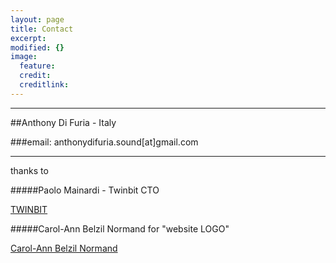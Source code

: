 ```yaml
---
layout: page
title: Contact
excerpt: 
modified: {} 
image:
  feature: 
  credit: 
  creditlink: 
---
```


---

##Anthony Di Furia - Italy

###email: anthonydifuria.sound[at]gmail.com

---


thanks to

#####Paolo Mainardi - Twinbit CTO 

<div markdown="0"><a href="http://www.twinbit.it/it" class="btn">TWINBIT</a></div>

#####Carol-Ann Belzil Normand 
for "website LOGO"

<div markdown="0"><a href="http://carolannbelzilnormand.com/" class="btn">Carol-Ann Belzil Normand</a></div>

